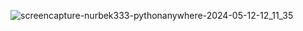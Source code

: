 ![screencapture-nurbek333-pythonanywhere-2024-05-12-12_11_35](https://github.com/Nurbek333/dajngoportfolio/assets/167985621/78a54b49-701c-4940-a0a4-86f2da018a0e)
